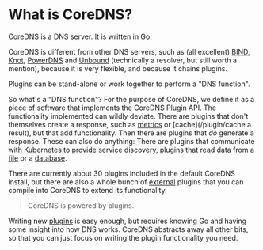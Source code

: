# What is CoreDNS?

CoreDNS is a DNS server. It is written in [Go](https://golang.org).

CoreDNS is different from other DNS servers, such as (all excellent)
[BIND](https://www.isc.org/blogs/category/bind/),
[Knot](https://www.knot-dns.cz/),
[PowerDNS](https://www.powerdns.com/) and
[Unbound](https://www.unbound.net/) (technically a resolver, but still worth a mention), because it
is very flexible, and because it chains plugins.

Plugins can be stand-alone or work together to perform a "DNS function".

So what's a "DNS function"? For the purpose of CoreDNS, we define it as a piece of software that
implements the CoreDNS Plugin API. The functionality implemented can wildly deviate. There are
plugins that don't themselves create a response, such as [metrics](/plugins/metrics) or
[cache](/plugin/cache a result), but that add functionality. Then there are plugins that *do* generate
a response. These can also do anything: There are plugins that communicate with
[Kubernetes](/plugins/kubernetes) to provide service discovery, plugins that read data from
a [file](/plugins/file) or a [database](/explugins/pdsql).

There are currently about 30 plugins included in the default CoreDNS install, but there are also a whole
bunch of [external](/explugins) plugins that you can compile into CoreDNS to extend its
functionality.

> CoreDNS is powered by plugins.

Writing new [plugins](#writing-plugins) is easy enough, but requires knowing Go and having
some insight into how DNS works. CoreDNS abstracts away all other bits, so that you can just
focus on writing the plugin functionality you need.
